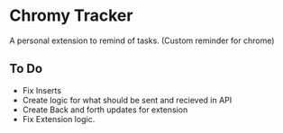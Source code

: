 # Chromy Tracker
A personal extension to remind of tasks. (Custom reminder for chrome)

## To Do

- Fix Inserts
- Create logic for what should be sent and recieved in API
- Create Back and forth updates for extension
- Fix Extension logic.